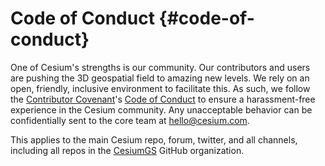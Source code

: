 # Code of Conduct {#code-of-conduct}

One of Cesium's strengths is our community. Our contributors and users are pushing the 3D geospatial field to amazing new levels. We rely on an open, friendly, inclusive environment to facilitate this. As such, we follow the [Contributor Covenant](https://www.contributor-covenant.org/)'s [Code of Conduct](https://www.contributor-covenant.org/version/2/0/code_of_conduct/) to ensure a harassment-free experience in the Cesium community. Any unacceptable behavior can be confidentially sent to the core team at hello@cesium.com.

This applies to the main Cesium repo, forum, twitter, and all channels, including all repos in the [CesiumGS](https://github.com/CesiumGS) GitHub organization.